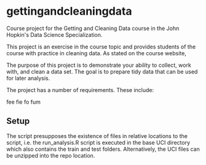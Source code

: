 # gettingandcleaningdata
Course project for the Getting and Cleaning Data course in the John Hopkin's Data Science Specialization.

This project is an exercise in the course topic and provides students of the course
with practice in cleaning data. As stated on the course website,

The purpose of this project is to demonstrate your ability to collect, work with, and clean a data set. The goal is to prepare tidy data that can be used for later analysis.

The project has a number of requirements. These include:

fee
fie
fo
fum

## Setup

The script presupposes the existence of files in relative locations to the
script, i.e. the run_analysis.R script is executed in the base UCI directory which also contains the train and test folders. Alternatively, the UCI files can be unzipped into the repo location.
